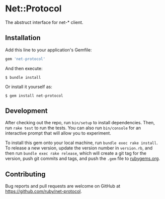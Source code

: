 # Net::Protocol

The abstruct interface for net-* client.

## Installation

Add this line to your application's Gemfile:

```ruby
gem 'net-protocol'
```

And then execute:

    $ bundle install

Or install it yourself as:

    $ gem install net-protocol

## Development

After checking out the repo, run `bin/setup` to install dependencies. Then, run `rake test` to run the tests. You can also run `bin/console` for an interactive prompt that will allow you to experiment.

To install this gem onto your local machine, run `bundle exec rake install`. To release a new version, update the version number in `version.rb`, and then run `bundle exec rake release`, which will create a git tag for the version, push git commits and tags, and push the `.gem` file to [rubygems.org](https://rubygems.org).

## Contributing

Bug reports and pull requests are welcome on GitHub at https://github.com/ruby/net-protocol.
